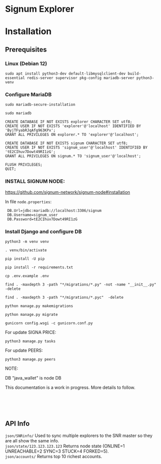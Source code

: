 # Signum Explorer

# Installation

## Prerequisites
### Linux (Debian 12)

```text
sudo apt install python3-dev default-libmysqlclient-dev build-essential redis-server supervisor pkg-config mariadb-server python3-venv
```

### Configure MariaDB

```text
sudo mariadb-secure-installation
```
```text
sudo mariadb
```

```text
CREATE DATABASE IF NOT EXISTS explorer CHARACTER SET utf8;
CREATE USER IF NOT EXISTS 'explorer'@'localhost' IDENTIFIED BY 'ByjTFyabRJqAfg963KPx';
GRANT ALL PRIVILEGES ON explorer.* TO 'explorer'@'localhost';

CREATE DATABASE IF NOT EXISTS signum CHARACTER SET utf8;
CREATE USER IF NOT EXISTS 'signum_user'@'localhost' IDENTIFIED BY 'tE2CIhuv7Dowt49RI1zG';
GRANT ALL PRIVILEGES ON signum.* TO 'signum_user'@'localhost';

FLUSH PRIVILEGES;
QUIT;
```

### INSTALL SIGNUM NODE:

https://github.com/signum-network/signum-node#installation

In file `node.properties`:
```properties
 DB.Url=jdbc:mariadb://localhost:3306/signum
 DB.Username=signum_user
 DB.Password=tE2CIhuv7Dowt49RI1zG
```

### Install Django and configure DB

```text
python3 -m venv venv
```

```text
. venv/bin/activate
```

```text
pip install -U pip
```

```text
pip install -r requirements.txt
```

```text
cp .env.example .env
```

```text
find . -maxdepth 3 -path "*/migrations/*.py" -not -name "__init__.py" -delete

find . -maxdepth 3 -path "*/migrations/*.pyc"  -delete

python manage.py makemigrations
```
```text
python manage.py migrate
```

```text
gunicorn config.wsgi -c gunicorn.conf.py
```

For update SIGNA PRICE:

```text
python3 manage.py tasks
```

For update PEERS:

```text
python3 manage.py peers
```

NOTE:

DB "java_wallet" is node DB

This documentation is a work in progress. More details to follow.
<br>
<br>
<br>
<br>
<br>
## API Info
```json/SNRinfo/```                   Used to sync multiple explorers to the SNR master so they are all show the same info.<br>
```json/state/123.123.123.123```      Returns node state (ONLINE=1 UNREACHABLE=2 SYNC=3 STUCK=4 FORKED=5). <br>
```json/accounts/```                  Returns top 10 richest accounts. <br>
